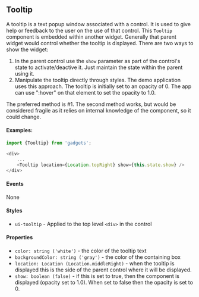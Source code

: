 <a name="module_Tooltip"></a>

## Tooltip
A tooltip is a text popup window associated with a control.  It
is used to give help or feedback to the user on the use of that
control.  This `Tooltip` component is embedded within another
widget.  Generally that parent widget would control whether the
tooltip is displayed.  There are two ways to show the widget:

1. In the parent control use the `show` parameter as part of the
control's state to activate/deactive it.  Just maintain the state
within the parent using it.
2. Manipulate the tooltip directly through styles.  The demo
application uses this approach.  The tooltip is initially set
to an opacity of 0.  The app can use ":hover" on that element
to set the opacity to 1.0.

The preferred method is #1.  The second method works, but would
be considered fragile as it relies on internal knowledge of the
component, so it could change.

#### Examples:

```javascript
import {Tooltip} from 'gadgets';

<div>
    ...
    <Tooltip location={Location.topRight} show={this.state.show} />
</div>
```

#### Events
None

#### Styles
- `ui-tooltip` - Applied to the top level `<div>` in the control

#### Properties
- `color: string ('white')` - the color of the tooltip text
- `backgroundColor: string ('gray')` - the color of the containing
box
- `location: Location (Location.middleRight)` - when the tooltip is
displayed this is the side of the parent control where it will be
displayed.
- `show: boolean (false)` - if this is set to true, then the component
is displayed (opacity set to 1.0).  When set to false then the
opacity is set to 0.

